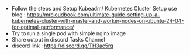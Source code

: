 - Follow the steps and Setup Kubeadm/ Kubernetes Cluster Setup use blog : https://mrcloudbook.com/ultimate-guide-setting-up-a-kubernetes-cluster-with-master-and-worker-nodes-on-ubuntu-24-04-for-optimal-performance/
- Try to run a single pod with simple nginx image
- Share output in discord Tasks Channel 
- discord link : https://discord.gg/TH3ac5rq
